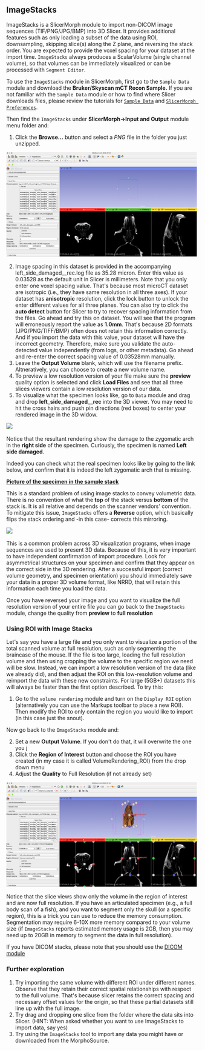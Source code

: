 ## ImageStacks
ImageStacks is a SlicerMorph module to import non-DICOM image sequences (TIF/PNG/JPG/BMP) into 3D Slicer. It provides additional features such as only loading a subset of the data using ROI, downsampling, skipping slice(s) along the Z plane, and reversing the stack order. You are expected to provide the voxel spacing for your dataset at the import time. `ImageStacks` always produces a ScalarVolume (single channel volume), so that volumes can be immediately visualized or can be processed with `Segment Editor`.

To use the `ImageStacks` module in SlicerMorph, first go to the `Sample Data` module and download the **Bruker/Skyscan mCT Recon Sample.** If you are not familiar with the `Sample Data` module or how to find where Slicer downloads files, please review the tutorials for [`Sample Data`](https://github.com/SlicerMorph/Tutorials/tree/main/SampleData) and [`SlicerMorph Preferences`](https://github.com/SlicerMorph/Tutorials/tree/main/MorphPrefs). 

Then find the `ImageStacks` under **SlicerMorph->Input and Output** module menu folder and:

1. Click the **Browse...** button and select a *PNG* file in the folder you just unzipped.

<img src="./ImageStacks1.png">

2. Image spacing in this dataset is provided in the accompanying left_side_damaged__rec.log file as 35.28 micron. Enter this value as 0.03528 as the default unit in Slicer is millimeters. Note that you only enter one voxel spacing value. That's because most microCT dataset are isotropic (i.e., they have same resolution in all three axes). If your dataset has **anisotropic** resolution, click the lock button to unlock the enter different values for all three planes. You can also try to click the **auto detect** button for Slicer to try to recover spacing information from the files. Go ahead and try this on dataset. You will see that the program will erroneously report the value as **1.0mm**. That's because 2D formats (JPG/PNG/TIFF/BMP) often does not retain this information correctly. And if you import the data with this value, your dataset will have the incorrect geometry. Therefore, make sure you validate the auto-detected value independently (from logs, or other metadata). Go ahead and re-enter the correct spacing value of 0.03528mm manually. 
3. Leave the **Output Volume** blank, which will use the filename prefix. Altneratively, you can choose to create a new volume name. 
4. To preview a low resolution version of your file make sure the **preview** quality option is selected and click **Load Files** and see that all three slices viewers contain a low resolution version of our data.
5. To visualize what the specimen looks like, go to `Data` module and drag and drop  **left_side_damaged__rec** into the 3D viewer. You may need to hit the cross hairs and push pin directions (red boxes) to center your rendered image in the 3D widow.

<img src="./Data_Volume_Rendering.png">

Notice that the resultant rendering show the damage to the zygomatic arch in the **right side** of the specimen. Curiously, the specimen is named **Left side damaged**. 

Indeed you can check what the real specimen looks like by going to the link below, and confirm that it is indeed the left zygomatic arch that is missing. 

<a href="https://app.box.com/s/zvs162oja7tzszesmygnqs15t631y15m/file/701653679714"> **Picture of the specimen in the sample stack** </A>

This is a standard problem of using image stacks to convey volumetric data. There is no convention of what the **top** of the stack versus **bottom** of the stack is. It is all relative and depends on the scanner vendors' convention. To mitigate this issue, `ImageStacks` offers a **Reverse** option, which basically flips the stack ordering and -in this case- corrects this mirroring.

<img src="./ImageStacks2.png">

This is a common problem across 3D visualization programs, when image sequences are used to present 3D data. Because of this, it is very important to have independent confirmation of import procedure. Look for asymmetrical structures on your specimen and confirm that they appear on the correct side in the 3D rendering. After a successful import (correct volume geometry, and specimen orientation) you should immediately save your data in a proper 3D volume format, like NRRD, that will retain this information each time you load the data. 


Once you have reversed your image and you want to visualize the full resolution version of your entire file you can go back to the `ImageStacks` module, change the quality from **preview** to **full resolution**

### Using ROI with Image Stacks

Let's say you have a large file and you only want to visualize a portion of the total scanned volume at full resolution, such as only segmenting the braincase of the mouse. If the file is too large, loading the full resolution volume and then using cropping the volume to the specific region we need will be slow. Instead, we can import a low resolution version of the data (like we already did), and then adjust the ROI on this low-resolution volume and reimport the data with these new constraints. For large (5GB+) datasets this will always be faster than the first option described. To try this:

1. Go to the `volume rendering` module and turn on the `Display ROI` option (alternatively you can use the Markups toolbar to place a new ROI). Then modify the ROI to only contain the region you would like to import (in this case just the snout).  

Now go back to the `ImageStacks` module and:

2. Set a new **Output Volume**. If you don't do that, it will overwrite the one you j
3. Click the **Region of Interest** button and choose the ROI you have created (in my case it is called VolumeRendering_ROI) from the drop down menu
4. Adjust the **Quality** to Full Resolution (if not already set)
 


<img src="./ImageStacksROI.png">

Notice that the slice views show only the volume in the region of interest and are now full resolution. If you have an articulated specimen (e.g., a full body scan of a fish), and you want to segment only the skull (or a specific region), this is a trick you can use to reduce the memory consumption. Segmentation may require 6-10X more memory compared to your volume size (if `ImageStacks` reports estimated memory usage is 2GB, then you may need up to 20GB in memory to segment the data in full resolution). 

If you have DICOM stacks, please note that you should use the [DICOM module](https://github.com/SlicerMorph/Spr_2021/blob/main/Day_1/DICOM/DICOM.md)

### Further exploration

1. Try importing the same volume with different ROI under different names. Observe that they retain their correct spatial relationships with respect to the full volume. That's because slicer retains the correct spacing and necessary offset values for the origin, so that these partial datasets still line up with the full image. 
2. Try drag and dropping one slice from the folder where the data sits into Slicer. (HINT: When asked whether you want to use ImageStacks to import data, say yes)
3. Try using the `ImageStacks` tool to import any data you might have or downloaded from the MorphoSource. 
